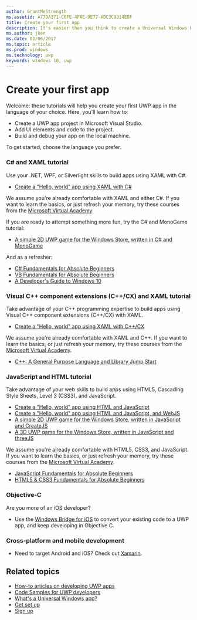 ```yaml
---
author: GrantMeStrength
ms.assetid: A77DA371-C0FE-4FAE-9E77-ADC3C9314EDF
title: Create your first app
description: It's easier than you think to create a Universal Windows Platform (UWP) app for Windows 10.
ms.author: jken
ms.date: 03/06/2017
ms.topic: article
ms.prod: windows
ms.technology: uwp
keywords: windows 10, uwp
---
```

# Create your first app

Welcome: these tutorials will help you create your first UWP app in the language of your choice. Here, you'll learn how to:

-   Create a UWP app project in Microsoft Visual Studio.
-   Add UI elements and code to the project.
-   Build and debug your app on the local machine.

To get started, choose the language you prefer.


<!--

<table Width="100%">
<colgroup>
<col width="33%" />
<col width="33%" />
<Col width="33%" />
</colgroup>


<tbody>

<tr style="background-color: #f2f2f2">
<td align="left"><strong style="color: #8888ff">C# and XAML</strong><p><ul><li>Hello World, with C#</li><li>Link to docs</li></ul></p></td>
<td align="left"><strong style="color: #8888ff">C++ and XAML</strong><p><ul><li><a href="http://go.microsoft.com/fwlink/p/?LinkId=533896">C++</a>Hello World, C++</a></li><li>Link to docs</li></ul></p></td>
<td align="left"><strong style="color: #8888ff">JS and HTML</strong><p><ul><li>Hello World, with C#</li><li>Link to docs</li></ul></p></td>


</tr>



</table>

-->


### C# and XAML tutorial

Use your .NET, WPF, or Silverlight skills to build apps using XAML with C#.

* [Create a "Hello, world" app using XAML with C#](create-a-hello-world-app-xaml-universal.md)

We assume you're already comfortable with XAML and either C#. If you want to learn the basics, or just refresh your memory, try these courses from the [Microsoft Virtual Academy](http://www.microsoftvirtualacademy.com/).

If you are ready to attempt something more fun, try the C# and MonoGame tutorial:

* [A simple 2D UWP game for the Windows Store, written in C# and MonoGame](get-started-tutorial-game-mg2d)

And as a refresher:

* [C# Fundamentals for Absolute Beginners](https://mva.microsoft.com/en-US/training-courses/c-fundamentals-for-absolute-beginners-16169)
* [VB Fundamentals for Absolute Beginners](http://www.microsoftvirtualacademy.com/training-courses/vb-fundamentals-for-absolute-beginners)
* [A Developer's Guide to Windows 10](https://mva.microsoft.com/en-US/training-courses/a-developers-guide-to-windows-10-12618)

### Visual C++ component extensions (C++/CX) and XAML tutorial

Take advantage of your C++ programming expertise to build apps using Visual C++ component extensions (C++/CX) with XAML.

* [Create a "Hello, world" app using XAML with C++/CX](create-a-basic-windows-10-app-in-cpp.md)

We assume you're already comfortable with XAML and C++. If you want to learn the basics, or just refresh your memory, try these courses from the [Microsoft Virtual Academy](http://go.microsoft.com/fwlink/p/?LinkID=389916).

* [C++: A General Purpose Language and Library Jump Start](http://www.microsoftvirtualacademy.com/training-courses/c-a-general-purpose-language-and-library-jump-start)

### JavaScript and HTML tutorial

Take advantage of your web skills to build apps using HTML5, Cascading Style Sheets, Level 3 (CSS3), and JavaScript.

* [Create a "Hello, world" app using HTML and JavaScript](create-a-hello-world-app-js-uwp.md)
* [Create a "Hello, world" app using HTML and JavaScript, and WebJS](create-a-hello-world-app-js-universal.md)
* [A simple 2D UWP game for the Windows Store, written in JavaScript and CreateJS](get-started-tutorial-game-js2d.md)
* [A 3D UWP game for the Windows Store, written in JavaScript and threeJS](get-started-tutorial-game-js3d.md)

We assume you're already comfortable with HTML5, CSS3, and JavaScript. If you want to learn the basics, or just refresh your memory, try these courses from the [Microsoft Virtual Academy](http://go.microsoft.com/fwlink/p/?LinkID=389916).

* [JavaScript Fundamentals for Absolute Beginners](http://www.microsoftvirtualacademy.com/training-courses/javascript-fundamentals-for-absolute-beginners)
* [HTML5 & CSS3 Fundamentals for Absolute Beginners](http://www.microsoftvirtualacademy.com/training-courses/html5-css3-fundamentals-development-for-absolute-beginners)

### Objective-C

Are you more of an iOS developer? 

* Use the [Windows Bridge for iOS](https://developer.microsoft.com/windows/bridges/ios) to convert your existing code to a UWP app, and keep developing in Objective C.


### Cross-platform and mobile development

* Need to target Android and iOS? Check out [Xamarin](https://www.xamarin.com).

## Related topics

* [How-to articles on developing UWP apps](https://developer.microsoft.com/windows/apps/develop)
* [Code Samples for UWP developers](https://developer.microsoft.com/windows/samples)
* [What's a Universal Windows app?](whats-a-uwp.md)
* [Get set up](get-set-up.md)
* [Sign up](sign-up.md)


